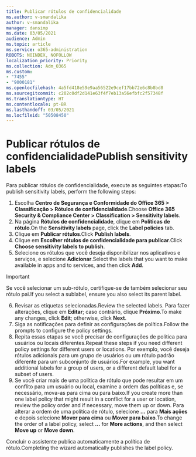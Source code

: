 ```yaml
---
title: Publicar rótulos de confidencialidade
ms.author: v-smandalika
author: v-smandalika
manager: dansimp
ms.date: 03/05/2021
audience: Admin
ms.topic: article
ms.service: o365-administration
ROBOTS: NOINDEX, NOFOLLOW
localization_priority: Priority
ms.collection: Adm_O365
ms.custom:
- "7455"
- "9000181"
ms.openlocfilehash: 4a5fd418e59e9aa56522e9cef17bb72e6c8b8bd8
ms.sourcegitcommit: c202c0df2d141e63f4f7eb13a56efbfc2f57348f
ms.translationtype: HT
ms.contentlocale: pt-BR
ms.lasthandoff: 03/05/2021
ms.locfileid: "50508450"
---
```

# <a name="publish-sensitivity-labels"></a><span data-ttu-id="c12a0-102">Publicar rótulos de confidencialidade</span><span class="sxs-lookup"><span data-stu-id="c12a0-102">Publish sensitivity labels</span></span>

<span data-ttu-id="c12a0-103">Para publicar rótulos de confidencialidade, execute as seguintes etapas:</span><span class="sxs-lookup"><span data-stu-id="c12a0-103">To publish sensitivity labels, perform the following steps:</span></span>

1. <span data-ttu-id="c12a0-104">Escolha **Centro de Segurança e Conformidade do Office 365 > Classificação > Rótulos de confidencialidade**.</span><span class="sxs-lookup"><span data-stu-id="c12a0-104">Choose **Office 365 Security & Compliance Center > Classification > Sensitivity labels**.</span></span>
2. <span data-ttu-id="c12a0-105">Na página **Rótulos de confidencialidade**, clique em **Políticas de rótulo**.</span><span class="sxs-lookup"><span data-stu-id="c12a0-105">On the **Sensitivity labels** page, click the **Label policies** tab.</span></span>
3. <span data-ttu-id="c12a0-106">Clique em **Publicar rótulos**.</span><span class="sxs-lookup"><span data-stu-id="c12a0-106">Click **Publish labels**.</span></span>
4. <span data-ttu-id="c12a0-107">Clique em **Escolher rótulos de confidencialidade para publicar**.</span><span class="sxs-lookup"><span data-stu-id="c12a0-107">Click **Choose sensitivity labels to publish**.</span></span> 
5. <span data-ttu-id="c12a0-108">Selecione os rótulos que você deseja disponibilizar nos aplicativos e serviços, e selecione **Adicionar**.</span><span class="sxs-lookup"><span data-stu-id="c12a0-108">Select the labels that you want to make available in apps and to services, and then click **Add**.</span></span>
> [!IMPORTANT]
> <span data-ttu-id="c12a0-109">Se você selecionar um sub-rótulo, certifique-se de também selecionar seu rótulo pai.</span><span class="sxs-lookup"><span data-stu-id="c12a0-109">If you select a sublabel, ensure you also select its parent label.</span></span>
6. <span data-ttu-id="c12a0-110">Revisar as etiquetas selecionadas.</span><span class="sxs-lookup"><span data-stu-id="c12a0-110">Review the selected labels.</span></span> <span data-ttu-id="c12a0-111">Para fazer alterações, clique em **Editar**; caso contrário, clique **Próximo**.</span><span class="sxs-lookup"><span data-stu-id="c12a0-111">To make any changes, click **Edit**; otherwise, click **Next**.</span></span>
7. <span data-ttu-id="c12a0-112">Siga as notificações para definir as configurações de política.</span><span class="sxs-lookup"><span data-stu-id="c12a0-112">Follow the prompts to configure the policy settings.</span></span>
8. <span data-ttu-id="c12a0-113">Repita essas etapas se você precisar de configurações de política para usuários ou locais diferentes.</span><span class="sxs-lookup"><span data-stu-id="c12a0-113">Repeat these steps if you need different policy settings for different users or locations.</span></span> <span data-ttu-id="c12a0-114">Por exemplo, você deseja rótulos adicionais para um grupo de usuários ou um rótulo padrão diferente para um subconjunto de usuários.</span><span class="sxs-lookup"><span data-stu-id="c12a0-114">For example, you want additional labels for a group of users, or a different default label for a subset of users.</span></span>
9. <span data-ttu-id="c12a0-115">Se você criar mais de uma política de rótulo que pode resultar em um conflito para um usuário ou local, examine a ordem das políticas e, se necessário, mova-as para cima ou para baixo.</span><span class="sxs-lookup"><span data-stu-id="c12a0-115">If you create more than one label policy that might result in a conflict for a user or location, review the policy order and if necessary, move them up or down.</span></span> <span data-ttu-id="c12a0-116">Para alterar a ordem de uma política de rótulo, selecione **...** para **Mais ações** e depois selecione **Mover para cima** ou **Mover para baixo**.</span><span class="sxs-lookup"><span data-stu-id="c12a0-116">To change the order of a label policy, select **...** for **More actions**, and then select **Move up** or **Move down**.</span></span>

<span data-ttu-id="c12a0-117">Concluir o assistente publica automaticamente a política de rótulo.</span><span class="sxs-lookup"><span data-stu-id="c12a0-117">Completing the wizard automatically publishes the label policy.</span></span>

